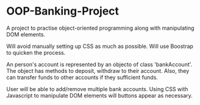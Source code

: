# OOP-Banking-Project
A project to practise object-oriented programming along with manipulating DOM elements.

Will avoid manually setting up CSS as much as possible.
Will use Boostrap to quicken the process.


An person's account is represented by an objecto of class 'bankAccount'.
The object has methods to deposit, withdraw to their account.
Also, they can transfer funds to other accounts if they sufficient funds.


User will be able to add/remove multiple bank accounts.
Using CSS with Javascript to manipulate DOM elements will buttons appear as necessary. 
